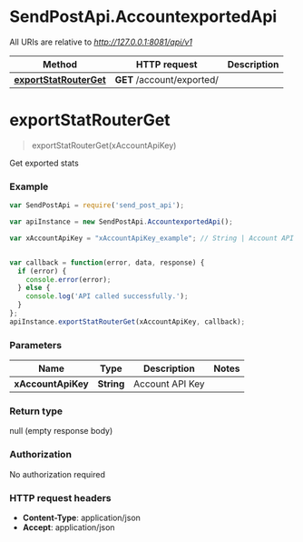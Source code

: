 # SendPostApi.AccountexportedApi

All URIs are relative to *http://127.0.0.1:8081/api/v1*

Method | HTTP request | Description
------------- | ------------- | -------------
[**exportStatRouterGet**](AccountexportedApi.md#exportStatRouterGet) | **GET** /account/exported/ | 


<a name="exportStatRouterGet"></a>
# **exportStatRouterGet**
> exportStatRouterGet(xAccountApiKey)



Get exported stats <br>

### Example
```javascript
var SendPostApi = require('send_post_api');

var apiInstance = new SendPostApi.AccountexportedApi();

var xAccountApiKey = "xAccountApiKey_example"; // String | Account API Key


var callback = function(error, data, response) {
  if (error) {
    console.error(error);
  } else {
    console.log('API called successfully.');
  }
};
apiInstance.exportStatRouterGet(xAccountApiKey, callback);
```

### Parameters

Name | Type | Description  | Notes
------------- | ------------- | ------------- | -------------
 **xAccountApiKey** | **String**| Account API Key | 

### Return type

null (empty response body)

### Authorization

No authorization required

### HTTP request headers

 - **Content-Type**: application/json
 - **Accept**: application/json

